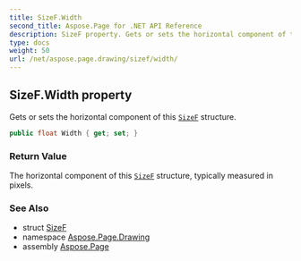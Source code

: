 ```yaml
---
title: SizeF.Width
second_title: Aspose.Page for .NET API Reference
description: SizeF property. Gets or sets the horizontal component of this SizeF structure
type: docs
weight: 50
url: /net/aspose.page.drawing/sizef/width/
---
```

## SizeF.Width property

Gets or sets the horizontal component of this [`SizeF`](../) structure.

```csharp
public float Width { get; set; }
```

### Return Value

The horizontal component of this [`SizeF`](../) structure, typically measured in pixels.

### See Also

* struct [SizeF](../)
* namespace [Aspose.Page.Drawing](../../sizef/)
* assembly [Aspose.Page](../../../)


